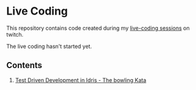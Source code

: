 # Live Coding

This repository contains code created during my
[live-coding sessions](https://www.twitch.tv/berewt) on twitch.

The live coding hasn't started yet.

## Contents

1. [Test Driven Development in Idris - The bowling Kata](./01-TestDD-in-Idris)
